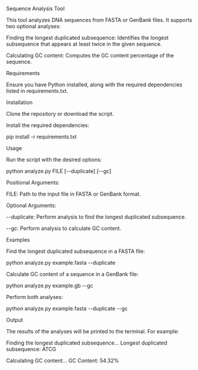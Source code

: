 Sequence Analysis Tool

This tool analyzes DNA sequences from FASTA or GenBank files. It supports two optional analyses:

Finding the longest duplicated subsequence: Identifies the longest subsequence that appears at least twice in the given sequence.

Calculating GC content: Computes the GC content percentage of the sequence.

Requirements

Ensure you have Python installed, along with the required dependencies listed in requirements.txt.

Installation

Clone the repository or download the script.

Install the required dependencies:

pip install -r requirements.txt

Usage

Run the script with the desired options:

python analyze.py FILE [--duplicate] [--gc]

Positional Arguments:

FILE: Path to the input file in FASTA or GenBank format.

Optional Arguments:

--duplicate: Perform analysis to find the longest duplicated subsequence.

--gc: Perform analysis to calculate GC content.

Examples

Find the longest duplicated subsequence in a FASTA file:

python analyze.py example.fasta --duplicate

Calculate GC content of a sequence in a GenBank file:

python analyze.py example.gb --gc

Perform both analyses:

python analyze.py example.fasta --duplicate --gc

Output

The results of the analyses will be printed to the terminal. For example:

Finding the longest duplicated subsequence...
Longest duplicated subsequence: ATCG

Calculating GC content...
GC Content: 54.32%
